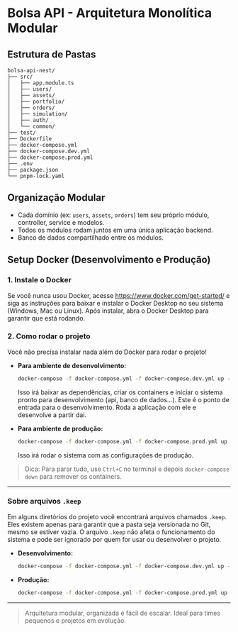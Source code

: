 # Bolsa API - Arquitetura Monolítica Modular

## Estrutura de Pastas

```
bolsa-api-nest/
├── src/
│   ├── app.module.ts
│   ├── users/
│   ├── assets/
│   ├── portfolio/
│   ├── orders/
│   ├── simulation/
│   ├── auth/
│   └── common/
├── test/
├── Dockerfile
├── docker-compose.yml
├── docker-compose.dev.yml
├── docker-compose.prod.yml
├── .env
├── package.json
└── pnpm-lock.yaml
```

## Organização Modular

- Cada domínio (ex: `users`, `assets`, `orders`) tem seu próprio módulo, controller, service e modelos.
- Todos os módulos rodam juntos em uma única aplicação backend.
- Banco de dados compartilhado entre os módulos.

## Setup Docker (Desenvolvimento e Produção)

### 1. Instale o Docker
Se você nunca usou Docker, acesse https://www.docker.com/get-started/ e siga as instruções para baixar e instalar o Docker Desktop no seu sistema (Windows, Mac ou Linux). Após instalar, abra o Docker Desktop para garantir que está rodando.

### 2. Como rodar o projeto 
Você não precisa instalar nada além do Docker para rodar o projeto!

- **Para ambiente de desenvolvimento:**
  ```sh
  docker-compose -f docker-compose.yml -f docker-compose.dev.yml up --build
  ```
  Isso irá baixar as dependências, criar os containers e iniciar o sistema pronto para desenvolvimento (api, banco de dados...). 
  Este é o ponto de entrada para o desenvolvimento. Roda a aplicação com ele e desenvolve a partir daí.
  

- **Para ambiente de produção:**
  ```sh
  docker-compose -f docker-compose.yml -f docker-compose.prod.yml up --build
  ```
  Isso irá rodar o sistema com as configurações de produção.

> Dica: Para parar tudo, use `Ctrl+C` no terminal e depois `docker-compose down` para remover os containers.

---


### Sobre arquivos `.keep`

Em alguns diretórios do projeto você encontrará arquivos chamados `.keep`. Eles existem apenas para garantir que a pasta seja versionada no Git, mesmo se estiver vazia. O arquivo `.keep` não afeta o funcionamento do sistema e pode ser ignorado por quem for usar ou desenvolver o projeto.

- **Desenvolvimento:**
  ```sh
  docker-compose -f docker-compose.yml -f docker-compose.dev.yml up --build
  ```
- **Produção:**
  ```sh
  docker-compose -f docker-compose.yml -f docker-compose.prod.yml up --build
  ```

---

> Arquitetura modular, organizada e fácil de escalar. Ideal para times pequenos e projetos em evolução.
